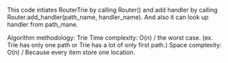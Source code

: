 This code intiates RouterTrie by calling Router() and add handler by calling Router.add_handler(path_name, handler_name). And also it can look up handler from path_mane. 

Algorithm methodology: Trie
Time complexity: O(n) / the worst case. (ex. Trie has only one path or Trie has a lot of only first path.) 
Space complexity: O(n) / Because every item store one location.
